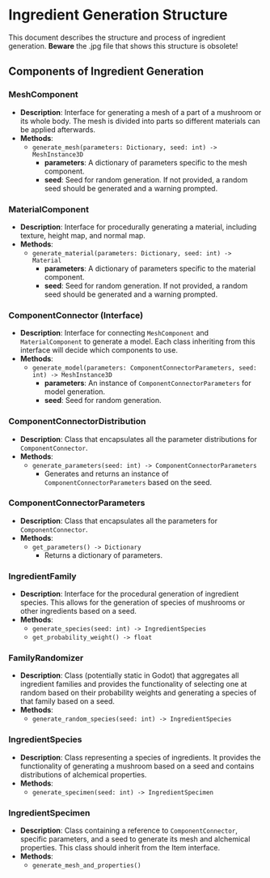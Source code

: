 # Ingredient Generation Structure

This document describes the structure and process of ingredient generation. __Beware__ the .jpg file that shows this structure is obsolete!

## Components of Ingredient Generation

### MeshComponent
- **Description**: Interface for generating a mesh of a part of a mushroom or its whole body. The mesh is divided into parts so different materials can be applied afterwards.
- **Methods**:
  - `generate_mesh(parameters: Dictionary, seed: int) -> MeshInstance3D`
    - **parameters**: A dictionary of parameters specific to the mesh component.
    - **seed**: Seed for random generation. If not provided, a random seed should be generated and a warning prompted.

### MaterialComponent
- **Description**: Interface for procedurally generating a material, including texture, height map, and normal map.
- **Methods**:
  - `generate_material(parameters: Dictionary, seed: int) -> Material`
    - **parameters**: A dictionary of parameters specific to the material component.
    - **seed**: Seed for random generation. If not provided, a random seed should be generated and a warning prompted.

### ComponentConnector (Interface)
- **Description**: Interface for connecting `MeshComponent` and `MaterialComponent` to generate a model. Each class inheriting from this interface will decide which components to use.
- **Methods**:
  - `generate_model(parameters: ComponentConnectorParameters, seed: int) -> MeshInstance3D`
    - **parameters**: An instance of `ComponentConnectorParameters` for model generation.
    - **seed**: Seed for random generation.

### ComponentConnectorDistribution
- **Description**: Class that encapsulates all the parameter distributions for `ComponentConnector`.
- **Methods**:
  - `generate_parameters(seed: int) -> ComponentConnectorParameters`
    - Generates and returns an instance of `ComponentConnectorParameters` based on the seed.

### ComponentConnectorParameters
- **Description**: Class that encapsulates all the parameters for `ComponentConnector`.
- **Methods**:
  - `get_parameters() -> Dictionary`
    - Returns a dictionary of parameters.

### IngredientFamily
- **Description**: Interface for the procedural generation of ingredient species. This allows for the generation of species of mushrooms or other ingredients based on a seed.
- **Methods**:
  - `generate_species(seed: int) -> IngredientSpecies`
  - `get_probability_weight() -> float`

### FamilyRandomizer
- **Description**: Class (potentially static in Godot) that aggregates all ingredient families and provides the functionality of selecting one at random based on their probability weights and generating a species of that family based on a seed.
- **Methods**:
  - `generate_random_species(seed: int) -> IngredientSpecies`

### IngredientSpecies
- **Description**: Class representing a species of ingredients. It provides the functionality of generating a mushroom based on a seed and contains distributions of alchemical properties.
- **Methods**:
  - `generate_specimen(seed: int) -> IngredientSpecimen`

### IngredientSpecimen
- **Description**: Class containing a reference to `ComponentConnector`, specific parameters, and a seed to generate its mesh and alchemical properties. This class should inherit from the Item interface.
- **Methods**:
  - `generate_mesh_and_properties()`
